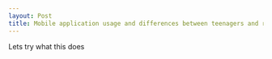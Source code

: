 ```yaml
---
layout: Post
title: Mobile application usage and differences between teenagers and rest of population
---
```


Lets try what this does
